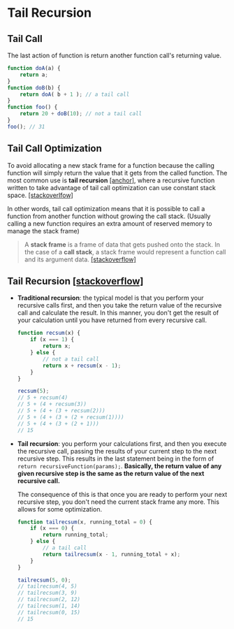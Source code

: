 # Tail Recursion

## Tail Call
The last action of function is return another function call's returning value.

```js
function doA(a) {
    return a;
}
function doB(b) {
    return doA( b + 1 ); // a tail call
}
function foo() {
    return 20 + doB(10); // not a tail call
}
foo(); // 31
```

## Tail Call Optimization

To avoid allocating a new stack frame for a function because the calling function will simply return the value that it gets from the called function. The most common use is **tail recursion** [[anchor]](#recursion), where a recursive function written to take advantage of tail call optimization can use constant stack space. [[stackoverlfow]](https://stackoverflow.com/a/310980/2334946)

In other words, tail call optimization means that it is possible to call a function from another function without growing the call stack. (Usually calling a new function requires an extra amount of reserved memory to manage the stack frame)

> A **stack frame** is a frame of data that gets pushed onto the stack. In the case of a **call stack**, a stack frame would represent a function call and its argument data. [[stackoverflow]](https://stackoverflow.com/a/10057535/2334946)

## Tail Recursion <a id="recursion"></a> [[stackoverflow]](https://stackoverflow.com/a/33930/2334946)
- **Traditional recursion**: the typical model is that you perform your recursive calls first, and then you take the return value of the recursive call and calculate the result. In this manner, you don't get the result of your calculation until you have returned from every recursive call.

    ```js
    function recsum(x) {
        if (x === 1) {
            return x;
        } else {
            // not a tail call
            return x + recsum(x - 1);
        }
    }

    recsum(5);
    // 5 + recsum(4)
    // 5 + (4 + recsum(3))
    // 5 + (4 + (3 + recsum(2)))
    // 5 + (4 + (3 + (2 + recsum(1))))
    // 5 + (4 + (3 + (2 + 1)))
    // 15
    ```

- **Tail recursion**: you perform your calculations first, and then you execute the recursive call, passing the results of your current step to the next recursive step. This results in the last statement being in the form of `return recursiveFunction(params);`. **Basically, the return value of any given recursive step is the same as the return value of the next recursive call.**  

    The consequence of this is that once you are ready to perform your next recursive step, you don't need the current stack frame any more. This allows for some optimization.

    ```js
    function tailrecsum(x, running_total = 0) {
        if (x === 0) {
            return running_total;
        } else {
            // a tail call
            return tailrecsum(x - 1, running_total + x);
        }
    }

    tailrecsum(5, 0);
    // tailrecsum(4, 5)
    // tailrecsum(3, 9)
    // tailrecsum(2, 12)
    // tailrecsum(1, 14)
    // tailrecsum(0, 15)
    // 15
    ```